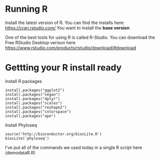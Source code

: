 # Running R

Install the latest version of R. You can find the installs here: https://cran.rstudio.com/ You want to install the **base version**

One of the best tools for using R is called R-Studio. You can download the Free RStudio Desktop verison here  https://www.rstudio.com/products/rstudio/download/#download



# Gettting your R install ready

Install R packages

```
install.packages("ggplot2")
install.packages("vegan")
install.packages("dplyr")
install.packages("scales")
install.packages("reshape2")
install.packages("colorspace")
install.packages("ape")
```

Install Phyloseq

```
source('http://bioconductor.org/biocLite.R')
biocLite('phyloseq')
```

I've put all of the commands we used today in a single R script here (demodataR.R)
